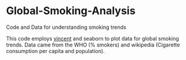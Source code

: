 # Global-Smoking-Analysis
Code and Data for understanding smoking trends

This code employs [vincent](http://vincent.readthedocs.io/en/latest/) and seaborn to plot data for global smoking trends. Data came from the WHO (% smokers) and wikipedia (Cigarette consumption per capita and population). 
